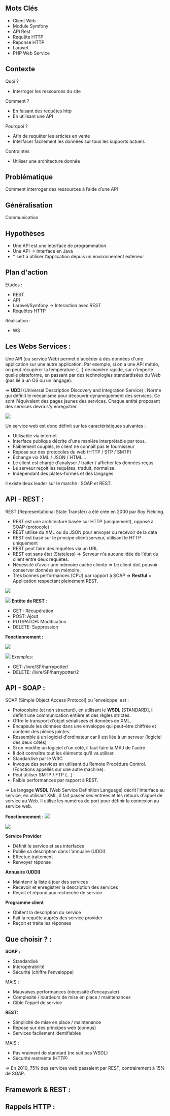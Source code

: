 ## Mots Clés
- Client Web
- Module Symfony
- API Rest
- Requête HTTP
- Reponse HTTP
- Laravel
- PHP Web Service

## Contexte
Quoi ?
- Interroger les ressources du site

Comment ?
- En faisant des requêtes http
- En utilisant une API

Pourquoi ?
- Afin de requêter les articles en vente
- Interfacer facilement les données sur tous les supports actuels

Contraintes
- Utiliser une architecture donnée

## Problématique
Comment interroger des ressources à l’aide d’une API

## Généralisation
Communication

## Hypothèses
- Une API est une interface de programmation
- Une API -> Interface en Java
- ‘’ sert à utiliser l’application depuis un environnement extérieur

## Plan d'action

Etudes :
- REST
- API
- Laravel/Symfony -> Interaction avec REST
- Requêtes HTTP


Réalisation :
- WS

## Les Webs Services :

Une API (ou service Web) permet d'accéder à des données d'une application sur une autre application. Par exemple, si on a une API météo, on peut récupérer la température {...} de manière rapide, sur n'importe quelle plateforme, en passant par des technologies standardisées du Web (pas lié à un OS ou un langage).

⇒ **UDDI** (Universal Description Discovery and Integration Service) : Norme qui définit le mécanisme pour découvrir dynamiquement des services. Ce sont l'équivalent des pages jaunes des services. Chaque entité proposant des services devra s'y enregistrer.

![](https://benoitpiette.com/labo/img/arch-typique.png)

Un service web est donc définit sur les caractéristiques suivantes :
- Utilisable via internet
- Interface publique décrite d'une manière interprétable par tous.
- Faiblement couplés, le client ne connaît pas le fournisseur
- Repose sur des protocoles du web (HTTP / STP / SMTP)
- Échange via XML / JSON / HTML...
- Le client est chargé d'analyser / traiter / afficher les données reçus
- Le serveur reçoit les requêtes, traduit, normalise.
- Indépendant des plates-formes et des langages

Il existe deux leader sur le marché : SOAP et REST.
## API - REST :

REST [Representational State Transfer) a été crée en 2000 par Roy Fielding.
- REST est une architecture basée sur HTTP (uniquement),  opposé à SOAP (protocole) :
- REST utilise du XML ou du JSON pour envoyer ou recevoir de la data
- REST est basé sur le principe client/serveur, utilisant le HTTP uniquement
- REST peut faire des requêtes via un URL
- REST est sans état (Stateless) ⇒ Serveur n'a aucune idée de l'état du client entre deux requêtes.
- Nécessité d'avoir une mémoire cache cliente ⇒  Le client doit pouvoir conserver données en mémoire.
- Très bonnes performances (CPU) par rapport à SOAP
⇒ **Restful** = Application respectant pleinement REST.

![](https://s3-eu-west-1.amazonaws.com/sdz-upload/prod/upload/clients_servers2.png)

![](https://www.supinfo.com/articles/resources/164943/2422/0.png)
**Entête de REST** :
-   GET : Récupération
-   POST: Ajout
-   PUT/PATCH: Modification
-   DELETE: Suppression

**Fonctionnement :**

![](https://github.com/A2Prosit/7-WebService/blob/Emilien/Images/2.PNG)

![](https://s3-eu-west-1.amazonaws.com/sdz-upload/prod/upload/Screenshot%202016-01-06%2015.05.031.png)
*Exemples*:

- GET: /livre/SF/harrypotter/
- DELETE: /livre/SF/harrypotter/2
 

##  API - SOAP :

SOAP [Simple Object Access Protocol] ou 'enveloppe' est :
- Protocolaire (et non structuré), en utilisant le **WSDL** [STANDARD], il définit une communication entière et des règles strictes.
- Offre le transport d'objet sérialisées et données en XML.
 - Encapsule les données dans une enveloppe qui peut-être chiffrée et contenir des pièces jointes.
- Ressemble à un logiciel d'ordinateur car il est liée à un serveur (logiciel des deux côtés)
- Si on modifie un logiciel d'un côté, il faut faire la MAJ de l'autre
- Il doit connaître tout les éléments qu'il va utiliser.
 - Standardisé par le W3C
 - Invoque des services en utilisant du Remote Procédure Control. (Fonctions appellés sur une autre machine).
 - Peut utiliser SMTP / FTP {...}
 - Faible performances par rapport à REST.

⇒ Le langage **WSDL** (Web Service Definition Language) décrit l'interface au service, en utilisant XML, il fait passer ses entrées et les retours d'appel de service au Web. Il utilise les numéros de port pour définir la connexion au service web.

**Fonctionnement** :
![](https://github.com/A2Prosit/7-WebService/blob/Emilien/Images/1.PNG)

![](https://user.oc-static.com/files/202001_203000/202693.png)


**Service Provider** 
- Définit le service et ses interfaces
- Publie sa description dans l'annuaire (UDDI)
- Effectue traitement
- Renvoyer réponse

**Annuaire (UDDI)**
- Maintenir la liste à jour des services
- Recevoir et enregistrer la description des services
- Reçoit et répond aux recherche de service

**Programme client**
- Obitent la description du service
- Fait la requête auprès des service provider
- Reçoit et traite les réponses

##  Que choisir ? :

**SOAP :**
- Standardisé
- Interopérabilité
- Sécurité (chiffre l'enveloppe)

MAIS :
- Mauvaises performances (nécessité d'encapsuler)
- Complexité / lourdeurs de mise en place / maintenances
- Cible l'appel de service

**REST:**
- Simplicité de mise en place / maintenance
- Repose sur des principes web (connus)
- Services facilement identifiables

MAIS : 
- Pas vraiment de standard (ne suit pas WSDL)
- Sécurité restreinte (HTTP)


⇒ En 2010, 75% des services web passaient par REST, contrairement à 15% de SOAP.


## Framework & REST :


## Rappels HTTP :


